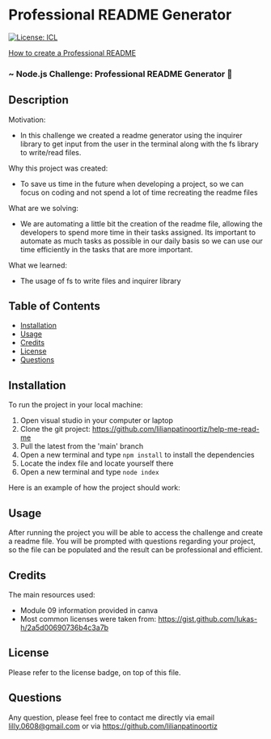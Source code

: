 # Professional README Generator

[![License: ICL](https://img.shields.io/badge/License-ISC-blue.svg)](https://opensource.org/licenses/ISC)

[How to create a Professional README](https://coding-boot-camp.github.io/full-stack/github/professional-readme-guide)

### ~ Node.js Challenge: Professional README Generator 📝

## Description

Motivation:

- In this challenge we created a readme generator using the inquirer library to get input from the user in the terminal along with the fs library to write/read files.

Why this project was created:

- To save us time in the future when developing a project, so we can focus on coding and not spend a lot of time recreating the readme files

What are we solving:

- We are automating a little bit the creation of the readme file, allowing the developers to spend more time in their tasks assigned. Its important to automate as much tasks as possible in our daily basis so we can use our time efficiently in the tasks that are more important.

What we learned:

- The usage of fs to write files and inquirer library

## Table of Contents

- [Installation](#installation)
- [Usage](#usage)
- [Credits](#credits)
- [License](#license)
- [Questions](#questions)

## Installation

To run the project in your local machine:

1. Open visual studio in your computer or laptop
2. Clone the git project: https://github.com/lilianpatinoortiz/help-me-read-me
3. Pull the latest from the 'main' branch
4. Open a new terminal and type `npm install` to install the dependencies
5. Locate the index file and locate yourself there
6. Open a new terminal and type `node index`

Here is an example of how the project should work:

## Usage

After running the project you will be able to access the challenge and create a readme file. You will be prompted with questions regarding your project, so the file can be populated and the result can be professional and efficient.

## Credits

The main resources used:

- Module 09 information provided in canva
- Most common licenses were taken from: https://gist.github.com/lukas-h/2a5d00690736b4c3a7b

## License

Please refer to the license badge, on top of this file.

## Questions

Any question, please feel free to contact me directly via email lilly.0608@gmail.com or via https://github.com/lilianpatinoortiz
